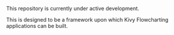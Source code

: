 This repository is currently under active development.

This is designed to be a framework upon which Kivy Flowcharting applications can be built.